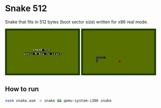 # Snake 512
Snake that fits in 512 bytes (boot sector size) written for x86 real mode.

<p float="left">
  <img src="https://raw.githubusercontent.com/mfurga/snake-512/master/assets/snake_1.png" width="49%" />
  <img src="https://raw.githubusercontent.com/mfurga/snake-512/master/assets/snake_2.png" width="49%" /> 
</p>

## How to run

```bash
nasm snake.asm -o snake && qemu-system-i386 snake
```

